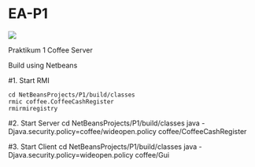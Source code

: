 EA-P1
=====

<img src="https://photos-4.dropbox.com/t/0/AADUZHfZCr7BJ9xY54iu02iVZfIG6roqXDkQjH7n-5OnbQ/12/419439/png/1024x768/3/1411308000/0/2/Screenshot%202014-09-21%2014.43.53.png/ZSwmH8JpxQIgUkIW0D8Hjcks_ZMc5sPFq-vIvEwypBY">

Praktikum 1 Coffee Server

Build using Netbeans

#1. Start RMI

    cd NetBeansProjects/P1/build/classes 
    rmic coffee.CoffeeCashRegister
    rmirmiregistry

#2. Start Server
    cd NetBeansProjects/P1/build/classes
    java -Djava.security.policy=coffee/wideopen.policy coffee/CoffeeCashRegister
  
#3. Start Client
    cd NetBeansProjects/P1/build/classes
    java -Djava.security.policy=wideopen.policy coffee/Gui
  
